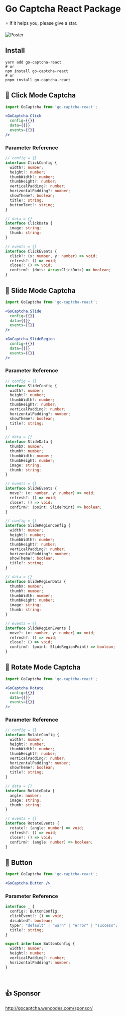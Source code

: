 # Go Captcha React Package

<p> ⭐️ If it helps you, please give a star.</p>
<img src="http://47.104.180.148/go-captcha/go-captcha-v2.jpg" alt="Poster">

<br/>

## Install
```shell
yarn add go-captcha-react
# or
npm install go-captcha-react
# or
pnpm install go-captcha-react
```

## 🖖 Click Mode Captcha
```jsx
import GoCaptcha from 'go-captcha-react';

<GoCaptcha.Click
  config={{}}
  data={{}}
  events={{}}
/>
```

### Parameter Reference
```ts
// config = {}
interface ClickConfig {
  width?: number;
  height?: number;
  thumbWidth?: number;
  thumbHeight?: number;
  verticalPadding?: number;
  horizontalPadding?: number;
  showTheme?: boolean;
  title?: string;
  buttonText?: string;
}

// data = {}
interface ClickData {
  image: string;
  thumb: string;
}

// events = {}
interface ClickEvents {
  click?: (x: number, y: number) => void;
  refresh?: () => void;
  close?: () => void;
  confirm?: (dots: Array<ClickDot>) => boolean;
}
```

## 🖖 Slide Mode Captcha
```jsx
import GoCaptcha from 'go-captcha-react';

<GoCaptcha.Slide
  config={{}}
  data={{}}
  events={{}}
/>

<GoCaptcha.SlideRegion
  config={{}}
  data={{}}
  events={{}}
/>
```
### Parameter Reference
```ts
// config = {}
interface SlideConfig {
  width?: number;
  height?: number;
  thumbWidth?: number;
  thumbHeight?: number;
  verticalPadding?: number;
  horizontalPadding?: number;
  showTheme?: boolean;
  title?: string;
}

// data = {}
interface SlideData {
  thumbX: number;
  thumbY: number;
  thumbWidth: number;
  thumbHeight: number;
  image: string;
  thumb: string;
}

// events = {}
interface SlideEvents {
  move?: (x: number, y: number) => void;
  refresh?: () => void;
  close?: () => void;
  confirm?: (point: SlidePoint) => boolean;
}
```

```ts
// config = {}
interface SlideRegionConfig {
  width?: number;
  height?: number;
  thumbWidth?: number;
  thumbHeight?: number;
  verticalPadding?: number;
  horizontalPadding?: number;
  showTheme?: boolean;
  title?: string;
}

// data = {}
interface SlideRegionData {
  thumbX: number;
  thumbY: number;
  thumbWidth: number;
  thumbHeight: number;
  image: string;
  thumb: string;
}

// events = {}
interface SlideRegionEvents {
  move?: (x: number, y: number) => void;
  refresh?: () => void;
  close?: () => void;
  confirm?: (point: SlideRegionPoint) => boolean;
}
```


## 🖖 Rotate Mode Captcha
```jsx
import GoCaptcha from 'go-captcha-react';

<GoCaptcha.Rotate
  config={{}}
  data={{}}
  events={{}}
/>
```

### Parameter Reference
```ts
// config = {}
interface RotateConfig {
  width?: number;
  height?: number;
  thumbWidth?: number;
  thumbHeight?: number;
  verticalPadding?: number;
  horizontalPadding?: number;
  showTheme?: boolean;
  title?: string;
}

// data = {}
interface RotateData {
  angle: number;
  image: string;
  thumb: string;
}

// events = {}
interface RotateEvents {
  rotate?: (angle: number) => void;
  refresh?: () => void;
  close?: () => void;
  confirm?: (angle: number) => boolean;
}
```


## 🖖 Button
```jsx
import GoCaptcha from 'go-captcha-react';

<GoCaptcha.Button />
```

### Parameter Reference
```ts
interface _ {
  config?: ButtonConfig;
  clickEvent?: () => void;
  disabled?: boolean;
  type?: "default" | "warn" | "error" | "success";
  title?: string;
}

export interface ButtonConfig {
  width?: number;
  height?: number;
  verticalPadding?: number;
  horizontalPadding?: number;
}
```

<br/>

## 👍 Sponsor
<div>
<a href="http://gocaptcha.wencodes.com/sponsor/" target="_blank">http://gocaptcha.wencodes.com/sponsor/</a>
</div>
<br/>